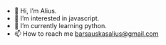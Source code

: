 - 👋 Hi, I’m Alius.
- 👀 I’m interested in javascript.
- 🌱 I’m currently learning python.
- 📫 How to reach me barsauskasalius@gmail.com

<!---
barsauskasalius/barsauskasalius is a ✨ special ✨ repository because its `README.md` (this file) appears on your GitHub profile.
You can click the Preview link to take a look at your changes.
--->
